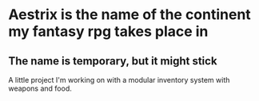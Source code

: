 # Aestrix  is the name of the continent my fantasy rpg takes place in
## The name is temporary, but it might stick
A little project I'm working on with a modular inventory system with weapons and food.
